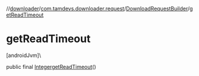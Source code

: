 //[downloader](../../../index.md)/[com.tamdevs.downloader.request](../index.md)/[DownloadRequestBuilder](index.md)/[getReadTimeout](get-read-timeout.md)

# getReadTimeout

[androidJvm]\

public final [Integer](https://developer.android.com/reference/kotlin/java/lang/Integer.html)[getReadTimeout](get-read-timeout.md)()
